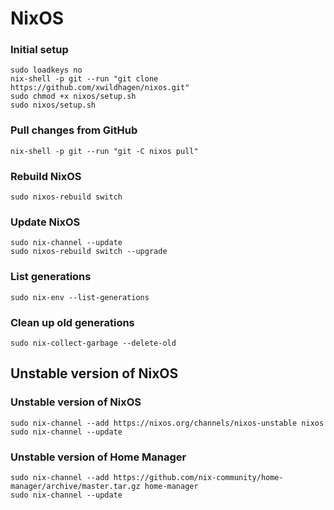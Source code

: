 # NixOS

### Initial setup

```
sudo loadkeys no
nix-shell -p git --run "git clone https://github.com/xwildhagen/nixos.git"
sudo chmod +x nixos/setup.sh
sudo nixos/setup.sh
```

### Pull changes from GitHub

```
nix-shell -p git --run "git -C nixos pull"
```

### Rebuild NixOS

```
sudo nixos-rebuild switch
```

### Update NixOS

```
sudo nix-channel --update
sudo nixos-rebuild switch --upgrade
```

### List generations

```
sudo nix-env --list-generations
```

### Clean up old generations

```
sudo nix-collect-garbage --delete-old
```

## Unstable version of NixOS

### Unstable version of NixOS

```
sudo nix-channel --add https://nixos.org/channels/nixos-unstable nixos
sudo nix-channel --update
```

### Unstable version of Home Manager

```
sudo nix-channel --add https://github.com/nix-community/home-manager/archive/master.tar.gz home-manager
sudo nix-channel --update
```

